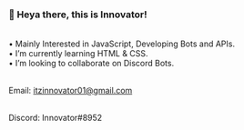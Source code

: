 ### 👋 Heya there, this is Innovator!
<br> • Mainly Interested in JavaScript, Developing Bots and APIs.
<br> • I’m currently learning HTML & CSS.
<br> • I’m looking to collaborate on Discord Bots.

<br> Email: itzinnovator01@gmail.com

<br> Discord: Innovator#8952




